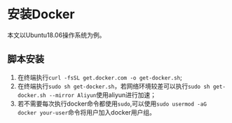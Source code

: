 # 安装Docker

本文以Ubuntu18.06操作系统为例。

## 脚本安装

1. 在终端执行`curl -fsSL get.docker.com -o get-docker.sh`;
2. 在终端执行`sudo sh get-docker.sh`，若网络环境较差可以执行`sudo sh get-docker.sh --mirror Aliyun`使用aliyun进行加速；
3. 若不需要每次执行docker命令都使用`sudo`,可以使用`sudo usermod -aG docker your-user`命令将用户加入docker用户组。